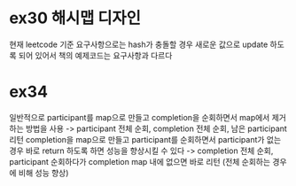 # ex30 해시맵 디자인

현재 leetcode 기준 요구사항으로는 hash가 충돌할 경우 새로운 값으로 update 하도록 되어 있어서 책의 예제코드는 요구사항과 다르다

# ex34

일반적으로 participant를 map으로 만들고 completion을 순회하면서 map에서 제거하는 방법을 사용
-> participant 전체 순회, completion 전체 순회, 남은 participant 리턴
completion을 map으로 만들고 participant를 순회하면서 participant가 없는 경우 바로 return 하도록 하면 성능을 향상시킬 수 있다
-> completion 전체 순회, participant 순회하다가 completion map 내에 없으면 바로 리턴 (전체 순회하는 경우에 비해 성능 향상)
